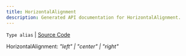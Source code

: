 ```yaml
---
title: HorizontalAlignment
description: Generated API documentation for HorizontalAlignment.
---
```


`Type alias` | [Source Code](https://github.com/mrCamelCode/jtjs-react/blob/0e141e63e22c212c71ce52ba40f0472cc9028516/lib/types/model.ts#L1)

HorizontalAlignment: _"left" | "center" | "right"_